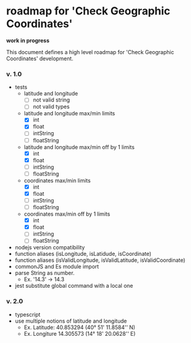 # roadmap for 'Check Geographic Coordinates'

**work in progress**

This document defines a high level roadmap for 'Check Geographic Coordinates' development.

### v. 1.0

- tests
  - latitude and longitude
    - [ ] not valid string
    - [ ] not valid types
  - latitude and longitude max/min limits
    - [x] int
    - [x] float
    - [ ] intString
    - [ ] floatString
  - latitude and longitude max/min off by 1 limits
    - [x] int
    - [x] float
    - [ ] intString
    - [ ] floatString
  - coordinates max/min limits
    - [x] int
    - [x] float
    - [ ] intString
    - [ ] floatString
  - coordinates max/min off by 1 limits
    - [x] int
    - [x] float
    - [ ] intString
    - [ ] floatString
- nodejs version compatibility
- function aliases (isLongitude, isLatidude, isCoordinate)
- function aliases (isValidLongitude, isValidLatitude, isValidCoordinate)
- commonJS and Es module import
- parse String as number.
  - Ex. '14.3' -> 14.3
- jest substitute global command with a local one

### v. 2.0

- typescript
- use multiple notions of latitude and longitude
  - Ex. Latitude: 40.853294 (40° 51' 11.8584'' N)
  - Ex. Longiture 14.305573 (14° 18' 20.0628'' E)
